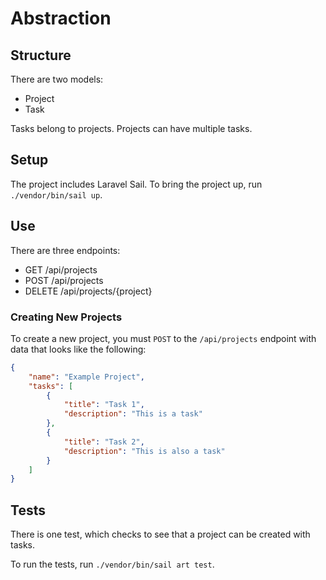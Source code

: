# Abstraction

## Structure

There are two models:

- Project
- Task

Tasks belong to projects. Projects can have multiple tasks.

## Setup
The project includes Laravel Sail. To bring the project up, run `./vendor/bin/sail up`.

## Use

There are three endpoints:

- GET /api/projects
- POST /api/projects
- DELETE /api/projects/{project}

### Creating New Projects

To create a new project, you must `POST` to the `/api/projects` endpoint with data that looks like the following:

```json
{
    "name": "Example Project",
    "tasks": [
        {
            "title": "Task 1",
            "description": "This is a task"
        },
        {
            "title": "Task 2",
            "description": "This is also a task"
        }
    ]
}
```

## Tests
There is one test, which checks to see that a project can be created with tasks.

To run the tests, run `./vendor/bin/sail art test`.
